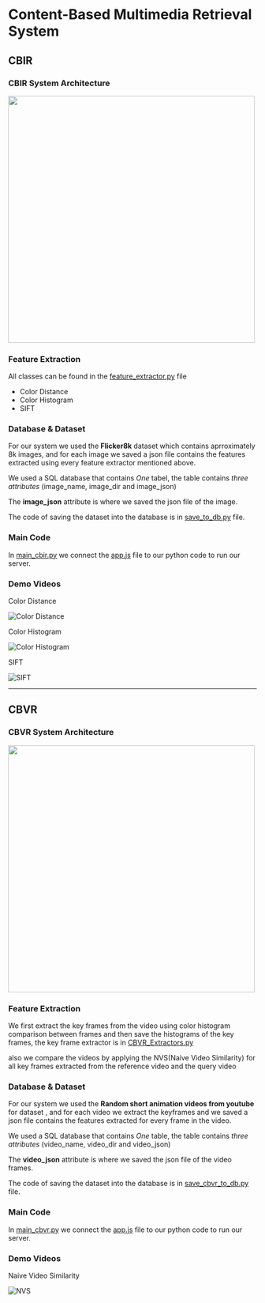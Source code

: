 # Content-Based Multimedia Retrieval System

## CBIR

### CBIR System Architecture
<img src="https://github.com/marksameh19/Content_based_image_and_video_retrieval/blob/master/samples/cbir_arch.PNG" width = "500">

### Feature Extraction
All classes can be found in the [feature_extractor.py](https://github.com/marksameh19/Content_based_image_and_video_retrieval/blob/master/feature_extractors.py) file
- Color Distance
- Color Histogram
- SIFT

### Database & Dataset
For our system we used the **Flicker8k** dataset which contains aprroximately 8k images, and for each image we saved a json file contains the features extracted using every feature extractor mentioned above.

We used a SQL database that contains _One_ tabel, the table contains _three attributes_ (image_name, image_dir and image_json)

The **image_json** attribute is where we saved the json file of the image.

The code of saving the dataset into the database is in [save_to_db.py](https://github.com/marksameh19/Content_based_image_and_video_retrieval/blob/master/save_to_db.py) file.

### Main Code
In [main_cbir.py](https://github.com/marksameh19/Content_based_image_and_video_retrieval/blob/master/main_cbir.py) we connect the [app.js](https://github.com/marksameh19/Content_based_image_and_video_retrieval/blob/master/app.js) file to our python code to run our server.

### Demo Videos

Color Distance

![Color Distance](https://github.com/marksameh19/Content_based_image_and_video_retrieval/blob/master/samples/cbir_dist.gif)

Color Histogram

![Color Histogram](https://github.com/marksameh19/Content_based_image_and_video_retrieval/blob/master/samples/cbir_hist.gif)

SIFT

![SIFT](https://github.com/marksameh19/Content_based_image_and_video_retrieval/blob/master/samples/cbir_sift.gif)


_______________________________________________________________________________________________________________________________________________________________________

## CBVR

### CBVR System Architecture
<img src="https://github.com/marksameh19/Content_based_image_and_video_retrieval/blob/master/samples/cbvr_arch.PNG" width = "500">

### Feature Extraction
We first extract the key frames from the video using color histogram comparison between frames and then save the histograms of the key frames,
the key frame extractor is in [CBVR_Extractors.py](https://github.com/marksameh19/Content_based_image_and_video_retrieval/blob/master/CBVR_Extractors.py)

also we compare the videos by applying the NVS(Naive Video Similarity) for all key frames extracted from the reference video and the query video 
### Database & Dataset
For our system we used the **Random short animation videos from youtube** for dataset , and for each video we extract the keyframes and we saved a json file contains the features extracted for every frame in the video.

We used a SQL database that contains _One_ table, the table contains _three attributes_ (video_name, video_dir and video_json)

The **video_json** attribute is where we saved the json file of the video frames.

The code of saving the dataset into the database is in [save_cbvr_to_db.py](https://github.com/marksameh19/Content_based_image_and_video_retrieval/blob/master/save_cbvr_to_db.py) file.

### Main Code
In [main_cbvr.py](https://github.com/marksameh19/Content_based_image_and_video_retrieval/blob/master/main_cbvr.py) we connect the [app.js](https://github.com/marksameh19/Content_based_image_and_video_retrieval/blob/master/app.js) file to our python code to run our server.

### Demo Videos

Naive Video Similarity

![NVS](https://github.com/marksameh19/Content_based_image_and_video_retrieval/blob/master/samples/cbvr.gif)



